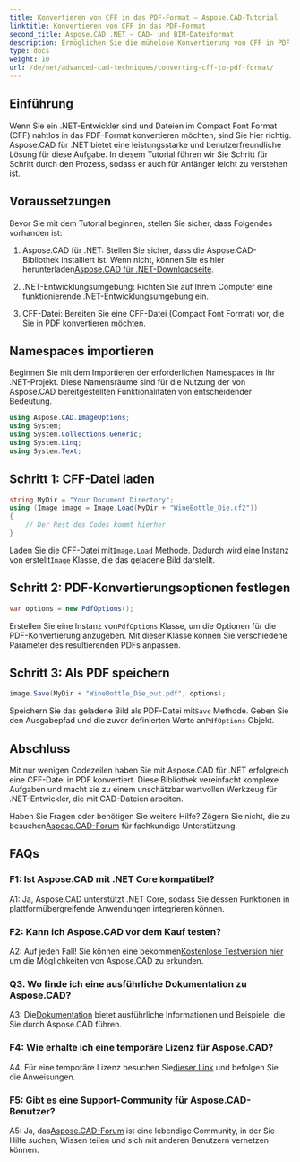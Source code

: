 ```yaml
---
title: Konvertieren von CFF in das PDF-Format – Aspose.CAD-Tutorial
linktitle: Konvertieren von CFF in das PDF-Format
second_title: Aspose.CAD .NET – CAD- und BIM-Dateiformat
description: Ermöglichen Sie die mühelose Konvertierung von CFF in PDF mit Aspose.CAD für .NET. Folgen Sie unserer Schritt-für-Schritt-Anleitung.
type: docs
weight: 10
url: /de/net/advanced-cad-techniques/converting-cff-to-pdf-format/
---
```

## Einführung

Wenn Sie ein .NET-Entwickler sind und Dateien im Compact Font Format (CFF) nahtlos in das PDF-Format konvertieren möchten, sind Sie hier richtig. Aspose.CAD für .NET bietet eine leistungsstarke und benutzerfreundliche Lösung für diese Aufgabe. In diesem Tutorial führen wir Sie Schritt für Schritt durch den Prozess, sodass er auch für Anfänger leicht zu verstehen ist.

## Voraussetzungen

Bevor Sie mit dem Tutorial beginnen, stellen Sie sicher, dass Folgendes vorhanden ist:

1. Aspose.CAD für .NET: Stellen Sie sicher, dass die Aspose.CAD-Bibliothek installiert ist. Wenn nicht, können Sie es hier herunterladen[Aspose.CAD für .NET-Downloadseite](https://releases.aspose.com/cad/net/).

2. .NET-Entwicklungsumgebung: Richten Sie auf Ihrem Computer eine funktionierende .NET-Entwicklungsumgebung ein.

3. CFF-Datei: Bereiten Sie eine CFF-Datei (Compact Font Format) vor, die Sie in PDF konvertieren möchten.

## Namespaces importieren

Beginnen Sie mit dem Importieren der erforderlichen Namespaces in Ihr .NET-Projekt. Diese Namensräume sind für die Nutzung der von Aspose.CAD bereitgestellten Funktionalitäten von entscheidender Bedeutung.

```csharp
using Aspose.CAD.ImageOptions;
using System;
using System.Collections.Generic;
using System.Linq;
using System.Text;
```

## Schritt 1: CFF-Datei laden

```csharp
string MyDir = "Your Document Directory";
using (Image image = Image.Load(MyDir + "WineBottle_Die.cf2"))
{
    // Der Rest des Codes kommt hierher
}
```

 Laden Sie die CFF-Datei mit`Image.Load` Methode. Dadurch wird eine Instanz von erstellt`Image` Klasse, die das geladene Bild darstellt.

## Schritt 2: PDF-Konvertierungsoptionen festlegen

```csharp
var options = new PdfOptions();
```

 Erstellen Sie eine Instanz von`PdfOptions` Klasse, um die Optionen für die PDF-Konvertierung anzugeben. Mit dieser Klasse können Sie verschiedene Parameter des resultierenden PDFs anpassen.

## Schritt 3: Als PDF speichern

```csharp
image.Save(MyDir + "WineBottle_Die_out.pdf", options);
```

 Speichern Sie das geladene Bild als PDF-Datei mit`Save` Methode. Geben Sie den Ausgabepfad und die zuvor definierten Werte an`PdfOptions` Objekt.

## Abschluss

Mit nur wenigen Codezeilen haben Sie mit Aspose.CAD für .NET erfolgreich eine CFF-Datei in PDF konvertiert. Diese Bibliothek vereinfacht komplexe Aufgaben und macht sie zu einem unschätzbar wertvollen Werkzeug für .NET-Entwickler, die mit CAD-Dateien arbeiten.

 Haben Sie Fragen oder benötigen Sie weitere Hilfe? Zögern Sie nicht, die zu besuchen[Aspose.CAD-Forum](https://forum.aspose.com/c/cad/19) für fachkundige Unterstützung.

## FAQs

### F1: Ist Aspose.CAD mit .NET Core kompatibel?

A1: Ja, Aspose.CAD unterstützt .NET Core, sodass Sie dessen Funktionen in plattformübergreifende Anwendungen integrieren können.

### F2: Kann ich Aspose.CAD vor dem Kauf testen?

 A2: Auf jeden Fall! Sie können eine bekommen[Kostenlose Testversion hier](https://releases.aspose.com/) um die Möglichkeiten von Aspose.CAD zu erkunden.

### Q3. Wo finde ich eine ausführliche Dokumentation zu Aspose.CAD?

 A3: Die[Dokumentation](https://reference.aspose.com/cad/net/) bietet ausführliche Informationen und Beispiele, die Sie durch Aspose.CAD führen.

### F4: Wie erhalte ich eine temporäre Lizenz für Aspose.CAD?

 A4: Für eine temporäre Lizenz besuchen Sie[dieser Link](https://purchase.aspose.com/temporary-license/) und befolgen Sie die Anweisungen.

### F5: Gibt es eine Support-Community für Aspose.CAD-Benutzer?

 A5: Ja, das[Aspose.CAD-Forum](https://forum.aspose.com/c/cad/19) ist eine lebendige Community, in der Sie Hilfe suchen, Wissen teilen und sich mit anderen Benutzern vernetzen können.